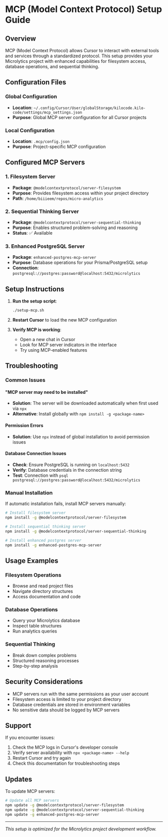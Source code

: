 # MCP (Model Context Protocol) Setup Guide

## Overview

MCP (Model Context Protocol) allows Cursor to interact with external tools and services through a standardized protocol. This setup provides your Microlytics project with enhanced capabilities for filesystem access, database operations, and sequential thinking.

## Configuration Files

### Global Configuration
- **Location**: `~/.config/Cursor/User/globalStorage/kilocode.kilo-code/settings/mcp_settings.json`
- **Purpose**: Global MCP server configuration for all Cursor projects

### Local Configuration  
- **Location**: `.mcp/config.json`
- **Purpose**: Project-specific MCP configuration

## Configured MCP Servers

### 1. Filesystem Server
- **Package**: `@modelcontextprotocol/server-filesystem`
- **Purpose**: Provides filesystem access within your project directory
- **Path**: `/home/biiieem/repos/micro-analytics`

### 2. Sequential Thinking Server
- **Package**: `@modelcontextprotocol/server-sequential-thinking`
- **Purpose**: Enables structured problem-solving and reasoning
- **Status**: ✅ Available

### 3. Enhanced PostgreSQL Server
- **Package**: `enhanced-postgres-mcp-server`
- **Purpose**: Database operations for your Prisma/PostgreSQL setup
- **Connection**: `postgresql://postgres:password@localhost:5432/microlytics`

## Setup Instructions

1. **Run the setup script**:
   ```bash
   ./setup-mcp.sh
   ```

2. **Restart Cursor** to load the new MCP configuration

3. **Verify MCP is working**:
   - Open a new chat in Cursor
   - Look for MCP server indicators in the interface
   - Try using MCP-enabled features

## Troubleshooting

### Common Issues

#### "MCP server may need to be installed"
- **Solution**: The server will be downloaded automatically when first used via `npx`
- **Alternative**: Install globally with `npm install -g <package-name>`

#### Permission Errors
- **Solution**: Use `npx` instead of global installation to avoid permission issues

#### Database Connection Issues
- **Check**: Ensure PostgreSQL is running on `localhost:5432`
- **Verify**: Database credentials in the connection string
- **Test**: Connection with `psql postgresql://postgres:password@localhost:5432/microlytics`

### Manual Installation

If automatic installation fails, install MCP servers manually:

```bash
# Install filesystem server
npm install -g @modelcontextprotocol/server-filesystem

# Install sequential thinking server  
npm install -g @modelcontextprotocol/server-sequential-thinking

# Install enhanced postgres server
npm install -g enhanced-postgres-mcp-server
```

## Usage Examples

### Filesystem Operations
- Browse and read project files
- Navigate directory structures
- Access documentation and code

### Database Operations
- Query your Microlytics database
- Inspect table structures
- Run analytics queries

### Sequential Thinking
- Break down complex problems
- Structured reasoning processes
- Step-by-step analysis

## Security Considerations

- MCP servers run with the same permissions as your user account
- Filesystem access is limited to your project directory
- Database credentials are stored in environment variables
- No sensitive data should be logged by MCP servers

## Support

If you encounter issues:

1. Check the MCP logs in Cursor's developer console
2. Verify server availability with `npx <package-name> --help`
3. Restart Cursor and try again
4. Check this documentation for troubleshooting steps

## Updates

To update MCP servers:

```bash
# Update all MCP servers
npm update -g @modelcontextprotocol/server-filesystem
npm update -g @modelcontextprotocol/server-sequential-thinking  
npm update -g enhanced-postgres-mcp-server
```

---

*This setup is optimized for the Microlytics project development workflow.*




